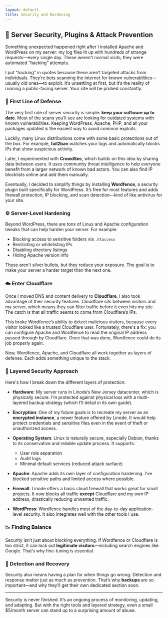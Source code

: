 ```yaml
---
layout: default
title: Security and Hardening
---
```


## 🔐 Server Security, Plugins & Attack Prevention

Something unexpected happened right after I installed Apache and WordPress on my server: my log files lit up with hundreds of strange requests—every single day. These weren’t normal visits; they were automated “hacking” attempts.

I put "hacking" in quotes because these aren’t targeted attacks from individuals. They’re bots scanning the internet for known vulnerabilities—usually old ones—to exploit. It’s unsettling at first, but it’s the reality of running a public-facing server. Your site will be probed constantly.

### 🧰 First Line of Defense

The very first rule of server security is simple: **keep your software up to date**. Most of the scans you’ll see are looking for outdated systems with known vulnerabilities. Keeping WordPress, Apache, PHP, and all your packages updated is the easiest way to avoid common exploits.

Luckily, many Linux distributions come with some basic protections out of the box. For example, **fail2ban** watches your logs and automatically blocks IPs that show suspicious activity.

Later, I experimented with **CrowdSec**, which builds on this idea by sharing data between users. It uses community threat intelligence to help everyone benefit from a larger network of known bad actors. You can also find IP blocklists online and add them manually.

Eventually, I decided to simplify things by installing **Wordfence**, a security plugin built specifically for WordPress. It’s free for most features and adds firewall protection, IP blocking, and scan detection—kind of like antivirus for your site.

### ⚙️ Server-Level Hardening

Beyond WordPress, there are tons of Linux and Apache configuration tweaks that can help harden your server. For example:

- Blocking access to sensitive folders via `.htaccess`
- Restricting or whitelisting IPs
- Disabling directory listings
- Hiding Apache version info

These aren’t silver bullets, but they reduce your exposure. The goal is to make your server a harder target than the next one.

### ☁️ Enter Cloudflare

Once I moved DNS and content delivery to **Cloudflare**, I also took advantage of their security features. Cloudflare sits between visitors and my server, which means they can filter traffic before it even hits my site. The catch is that all traffic seems to come from Cloudflare’s IPs.

This broke Wordfence’s ability to detect malicious visitors, because every visitor looked like a trusted Cloudflare user. Fortunately, there's a fix: you can configure Apache and Wordfence to read the original IP address passed through by Cloudflare. Once that was done, Wordfence could do its job properly again.

Now, Wordfence, Apache, and Cloudflare all work together as layers of defense. Each adds something unique to the stack.

### 🧱 Layered Security Approach

Here's how I break down the different layers of protection:

- **Hardware**: My server runs in Linode’s New Jersey datacenter, which is physically secure. I’m protected against physical loss with a multi-layered backup strategy (which I’ll detail in its own guide).
  
- **Encryption**: One of my future goals is to recreate my server as an **encrypted instance**, a newer feature offered by Linode. It would help protect credentials and sensitive files even in the event of theft or unauthorized access.

- **Operating System**: Linux is naturally secure, especially Debian, thanks to its conservative and reliable update process. It supports:
  - User role separation
  - Audit logs
  - Minimal default services (reduced attack surface)

- **Apache**: Apache adds its own layer of configuration hardening. I’ve blocked sensitive paths and limited access where possible.

- **Firewall**: Linode offers a basic cloud firewall that works great for small projects. It now blocks all traffic **except** Cloudflare and my own IP address, drastically reducing unwanted traffic.

- **WordPress**: Wordfence handles most of the day-to-day application-level security. It also integrates well with the other tools I use.

### 📉 Finding Balance

Security isn’t just about blocking everything. If Wordfence or Cloudflare is too strict, it can lock out **legitimate visitors**—including search engines like Google. That’s why fine-tuning is essential.

### 🔄 Detection and Recovery

Security also means having a plan for when things go wrong. Detection and response matter just as much as prevention. That’s why **backups** are so important—and why they’ll get their own dedicated section soon.

---

Security is never finished. It’s an ongoing process of monitoring, updating, and adapting. But with the right tools and layered strategy, even a small $5/month server can stand up to a surprising amount of abuse.
